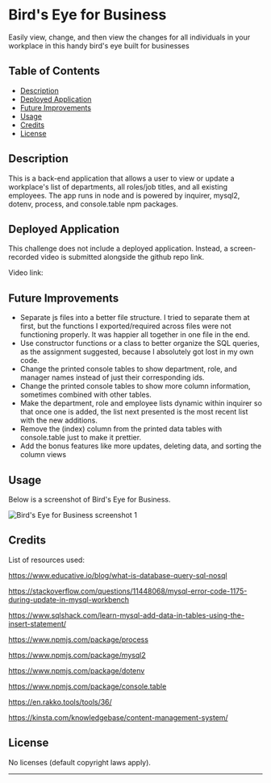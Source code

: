 # Bird's Eye for Business
Easily view, change, and then view the changes for all individuals in your workplace in this handy bird's eye built for businesses

## Table of Contents

- [Description](#description)
- [Deployed Application](#deployed-application)
- [Future Improvements](#future-improvements)
- [Usage](#usage)
- [Credits](#credits)
- [License](#license)

## Description

This is a back-end application that allows a user to view or update a workplace's list of departments, all roles/job titles, and all existing employees. The app runs in node and is powered by inquirer, mysql2, dotenv, process, and console.table npm packages.

## Deployed Application

This challenge does not include a deployed application. Instead, a screen-recorded video is submitted alongside the github repo link.

Video link:

## Future Improvements

 * Separate js files into a better file structure. I tried to separate them at first, but the functions I exported/required across files were not functioning properly. It was happier all together in one file in the end.
 * Use constructor functions or a class to better organize the SQL queries, as the assignment suggested, because I absolutely got lost in my own code.
 * Change the printed console tables to show department, role, and manager names instead of just their corresponding ids.
 * Change the printed console tables to show more column information, sometimes combined with other tables.
 * Make the department, role and employee lists dynamic within inquirer so that once one is added, the list next presented is the most recent list with the new additions.
 * Remove the (index) column from the printed data tables with console.table just to make it prettier.
 * Add the bonus features like more updates, deleting data, and sorting the column views 

## Usage

Below is a screenshot of Bird's Eye for Business.

![Bird's Eye for Business screenshot 1]()

## Credits

List of resources used:

https://www.educative.io/blog/what-is-database-query-sql-nosql

https://stackoverflow.com/questions/11448068/mysql-error-code-1175-during-update-in-mysql-workbench

https://www.sqlshack.com/learn-mysql-add-data-in-tables-using-the-insert-statement/

https://www.npmjs.com/package/process

https://www.npmjs.com/package/mysql2

https://www.npmjs.com/package/dotenv

https://www.npmjs.com/package/console.table

https://en.rakko.tools/tools/36/

https://kinsta.com/knowledgebase/content-management-system/

## License

No licenses (default copyright laws apply).

---
